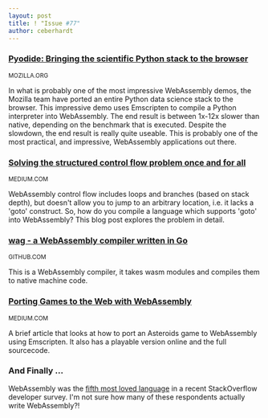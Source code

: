 ```yaml
---
layout: post
title: ! "Issue #77"
author: ceberhardt
---
```


### [Pyodide: Bringing the scientific Python stack to the browser](https://hacks.mozilla.org/2019/04/pyodide-bringing-the-scientific-python-stack-to-the-browser/)

<small>MOZILLA.ORG</small>

In what is probably one of the most impressive WebAssembly demos, the Mozilla team have ported an entire Python data science stack to the browser. This impressive demo uses Emscripten to compile a Python interpreter into WebAssembly. The end result is between 1x-12x slower than native, depending on the benchmark that is executed. Despite the slowdown, the end result is really quite useable. This is probably one of the most practical, and impressive, WebAssembly applications out there.

### [Solving the structured control flow problem once and for all](https://medium.com/leaningtech/solving-the-structured-control-flow-problem-once-and-for-all-5123117b1ee2)

<small>MEDIUM.COM</small>

WebAssembly control flow includes loops and branches (based on stack depth), but doesn't allow you to jump to an arbitrary location, i.e. it lacks a 'goto' construct. So, how do you compile a language which supports 'goto' into WebAssembly? This blog post explores the problem in detail.

### [wag - a WebAssembly compiler written in Go](https://github.com/tsavola/wag)

<small>GITHUB.COM</small>

This is a WebAssembly compiler, it takes wasm modules and compiles them to native machine code. 

### [Porting Games to the Web with WebAssembly](https://medium.com/@robaboukhalil/porting-games-to-the-web-with-webassembly-70d598e1a3ec)

<small>MEDIUM.COM</small>

A brief article that looks at how to port an Asteroids game to WebAssembly using Emscripten. It also has a playable version online and the full sourcecode.

### And Finally ...

WebAssembly was the [fifth most loved language](https://twitter.com/WasmWeekly/status/1116257019017740289) in a recent StackOverflow developer survey. I'm not sure how many of these respondents actually write WebAssembly?!